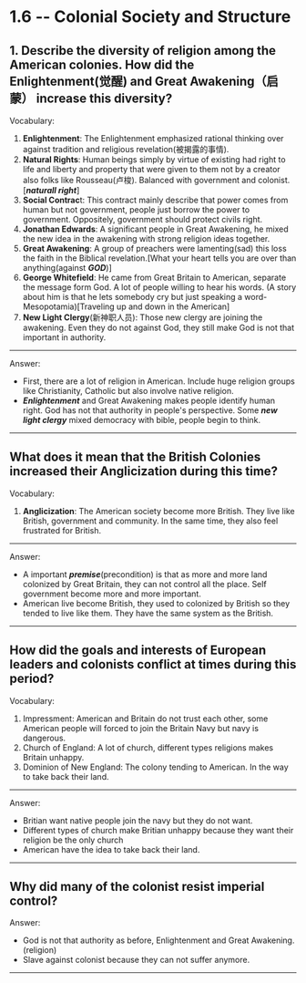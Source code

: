 # 1.6 -- Colonial Society and Structure

## 1. Describe the diversity of religion among the American colonies. How did the Enlightenment(觉醒) and Great Awakening（启蒙） increase this diversity?

Vocabulary:

1. **Enlightenment**: The Enlightenment emphasized rational thinking over against tradition and religious revelation(被揭露的事情).
2. **Natural Rights**: Human beings simply by virtue of existing had right to life and liberty and property that were given to them not by a creator also folks like Rousseau(卢梭). Balanced with government and colonist.  [***naturall right***]
3. **Social Contrac**t: This contract mainly describe that power comes from human but not government, people just borrow the power to government. Oppositely, government should protect civils right.
4. **Jonathan Edwards**: A significant people in Great Awakening, he mixed the new  idea in the awakening with strong religion ideas together.
5. **Great Awakening**: A group of preachers were lamenting(sad) this loss the faith in the Biblical revelation.[What your heart tells you are over than anything(against ***GOD***)]
6. **George Whitefield**: He came from Great Britain to American, separate the message form God. A lot of people willing to hear his words. (A story about him is that he lets somebody cry but just speaking a word- Mesopotamia)[Traveling up and down in the American]
7. **New Light Clergy**(新神职人员): Those new clergy are joining the awakening. Even they do not against God, they still make God is not that important in authority. 

---

Answer: 

- First, there are a lot of religion in American. Include huge religion groups like Christianity, Catholic but also involve native religion.
- ***Enlightenment*** and Great Awakening makes people identify human right. God has not that authority in people's perspective. Some ***new light clergy*** mixed democracy with  bible, people begin to think.

---



## What does it mean that the British Colonies increased their Anglicization during this time?

Vocabulary:

1. **Anglicization**: The American society become more British. They live like British, government and community. In the same time, they also feel frustrated for British.

---

Answer:

- A important ***premise***(precondition) is that as more and more land colonized by Great Britain, they can not control all the place. Self government become more and more important.
- American live become British, they used to colonized by British so they tended to live like them. They have the same system as the British.

---



## How did the goals and interests of European leaders and colonists conflict at times during this period?

Vocabulary:

1. Impressment: American and Britain do not trust each other, some American people will forced to join the Britain Navy but navy is dangerous.
2. Church of England: A lot of church, different types religions makes Britain unhappy.
3. Dominion of New England: The colony tending to American. In the way to take back their land.

---

Answer:

- Britian want native people join the navy but they do not want.
- Different types of church make Britian unhappy because they want their religion be the only church
- American have the idea to take back their land.

---



## Why did many of the colonist resist imperial control?

Answer:

- God is not that authority as before, Enlightenment and Great Awakening.(religion)
- Slave against colonist because they can not suffer anymore.

---





